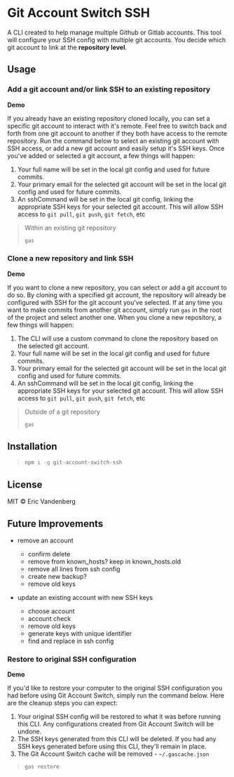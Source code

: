 # Git Account Switch SSH

A CLI created to help manage multiple Github or Gitlab accounts. This tool will configure your SSH config with multiple git accounts. You decide which git account to link at the **repository level**.

## Usage

### Add a git account and/or link SSH to an existing repository

**Demo**

If you already have an existing repository cloned locally, you can set a specific git account to interact with it's remote. Feel free to switch back and forth from one git account to another if they both have access to the remote repository. Run the command below to select an existing git account with SSH access, or add a new git account and easily setup it's SSH keys. Once you've added or selected a git account, a few things will happen:

1. Your full name will be set in the local git config and used for future commits.
2. Your primary email for the selected git account will be set in the local git config and used for future commits.
3. An sshCommand will be set in the local git config, linking the appropriate SSH keys for your selected git account. This will allow SSH access to `git pull`, `git push`, `git fetch`, etc

> Within an existing git repository
>
> ```sh
> gas
> ```

### Clone a new repository and link SSH

**Demo**

If you want to clone a new repository, you can select or add a git account to do so. By cloning with a specified git account, the repository will already be configured with SSH for the git account you've selected. If at any time you want to make commits from another git account, simply run `gas` in the root of the project and select another one. When you clone a new repository, a few things will happen:

1. The CLI will use a custom command to clone the repository based on the selected git account.
2. Your full name will be set in the local git config and used for future commits.
3. Your primary email for the selected git account will be set in the local git config and used for future commits.
4. An sshCommand will be set in the local git config, linking the appropriate SSH keys for your selected git account. This will allow SSH access to `git pull`, `git push`, `git fetch`, etc

> Outside of a git repository
>
> ```sh
> gas
> ```

## Installation

> ```sh
> npm i -g git-account-switch-ssh
> ```

## License

MIT © Eric Vandenberg

## Future Improvements

- remove an account

  - confirm delete
  - remove from known_hosts? keep in known_hosts.old
  - remove all lines from ssh config
  - create new backup?
  - remove old keys

- update an existing account with new SSH keys

  - choose account
  - account check
  - remove old keys
  - generate keys with unique identifier
  - find and replace in ssh config

### Restore to original SSH configuration

**Demo**

If you'd like to restore your computer to the original SSH configuration you had before using Git Account Switch, simply run the command below. Here are the cleanup steps you can expect:

1. Your original SSH config will be restored to what it was before running this CLI. Any configurations created from Git Account Switch will be undone.
2. The SSH keys generated from this CLI will be deleted. If you had any SSH keys generated before using this CLI, they'll remain in place.
3. The Git Account Switch cache will be removed - `~/.gascache.json`

> ```sh
> gas restore
> ```
